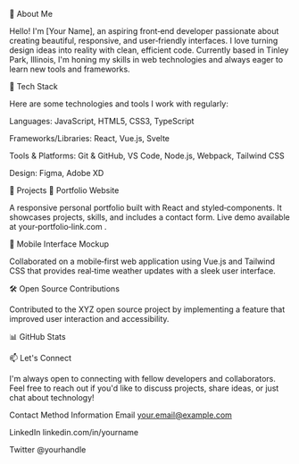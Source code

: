 🌟 About Me

Hello! I'm [Your Name], an aspiring front‑end developer passionate about creating beautiful, responsive, and user‑friendly interfaces. I love turning design ideas into reality with clean, efficient code. Currently based in Tinley Park, Illinois, I'm honing my skills in web technologies and always eager to learn new tools and frameworks.

🚀 Tech Stack

Here are some technologies and tools I work with regularly:

Languages: JavaScript, HTML5, CSS3, TypeScript

Frameworks/Libraries: React, Vue.js, Svelte

Tools & Platforms: Git & GitHub, VS Code, Node.js, Webpack, Tailwind CSS

Design: Figma, Adobe XD

💼 Projects
🎨 Portfolio Website

A responsive personal portfolio built with React and styled‑components. It showcases projects, skills, and includes a contact form. Live demo available at your‑portfolio‑link.com
.

📱 Mobile Interface Mockup

Collaborated on a mobile‑first web application using Vue.js and Tailwind CSS that provides real‑time weather updates with a sleek user interface.

🛠 Open Source Contributions

Contributed to the XYZ open source project
 by implementing a feature that improved user interaction and accessibility.

📊 GitHub Stats

📫 Let's Connect

I'm always open to connecting with fellow developers and collaborators. Feel free to reach out if you'd like to discuss projects, share ideas, or just chat about technology!

Contact Method	Information
Email	your.email@example.com

LinkedIn	linkedin.com/in/yourname

Twitter	@yourhandle
